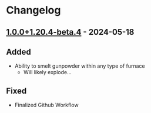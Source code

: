 # Changelog

## [1.0.0+1.20.4-beta.4] - 2024-05-18

## Added

- Ability to smelt gunpowder within any type of furnace 
  - Will likely explode...


## Fixed

- Finalized Github Workflow

[1.0.0+1.20.4-beta.4]: https://github.com/Anthony-Mariotti/cookingpowder/compare/v1.0.0+1.20.4-beta.3...v1.0.0+1.20.4-beta.4
